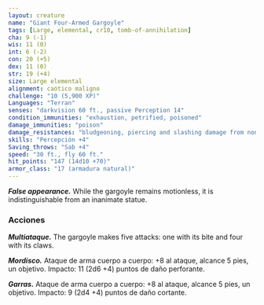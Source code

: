 ```yaml
---
layout: creature
name: "Giant Four-Armed Gargoyle"
tags: [Large, elemental, cr10, tomb-of-annihilation]
cha: 9 (-1)
wis: 11 (0)
int: 6 (-2)
con: 20 (+5)
dex: 11 (0)
str: 19 (+4)
size: Large elemental
alignment: caótico maligno
challenge: "10 (5,900 XP)"
Languages: "Terran"
senses: "darkvision 60 ft., passive Perception 14"
condition_immunities: "exhaustion, petrified, poisoned"
damage_immunities: "poison"
damage_resistances: "bludgeoning, piercing and slashing damage from nonmagical attacks not made with adamantine weapons"
skills: "Percepción +4"
Saving_throws: "Sab +4"
speed: "30 ft., fly 60 ft."
hit_points: "147 (14d10 +70)"
armor_class: "17 (armadura natural)"
---
```


***False appearance.*** While the gargoyle remains motionless, it is indistinguishable from an inanimate statue.

### Acciones

***Multiataque.*** The gargoyle makes five attacks: one with its bite and four with its claws.

***Mordisco.*** Ataque de arma cuerpo a cuerpo: +8 al ataque, alcance 5 pies, un objetivo. Impacto: 11 (2d6 +4) puntos de daño perforante.

***Garras.*** Ataque de arma cuerpo a cuerpo: +8 al ataque, alcance 5 pies, un objetivo. Impacto: 9 (2d4 +4) puntos de daño cortante.
